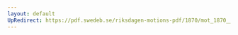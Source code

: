 ```yaml
---
layout: default
UpRedirect: https://pdf.swedeb.se/riksdagen-motions-pdf/1870/mot_1870__ak__00192/mot_1870__ak__00192_004.pdf
---
```

